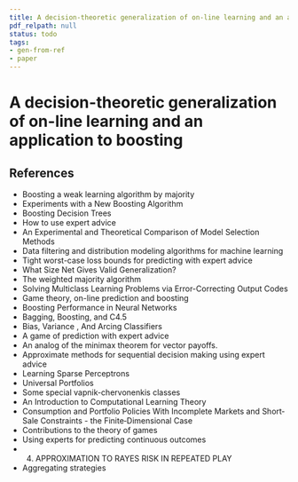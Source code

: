 ```yaml
---
title: A decision-theoretic generalization of on-line learning and an application to boosting
pdf_relpath: null
status: todo
tags:
- gen-from-ref
- paper
---
```


# A decision-theoretic generalization of on-line learning and an application to boosting

## References

- Boosting a weak learning algorithm by majority
- Experiments with a New Boosting Algorithm
- Boosting Decision Trees
- How to use expert advice
- An Experimental and Theoretical Comparison of Model Selection Methods
- Data filtering and distribution modeling algorithms for machine learning
- Tight worst-case loss bounds for predicting with expert advice
- What Size Net Gives Valid Generalization?
- The weighted majority algorithm
- Solving Multiclass Learning Problems via Error-Correcting Output Codes
- Game theory, on-line prediction and boosting
- Boosting Performance in Neural Networks
- Bagging, Boosting, and C4.5
- Bias, Variance , And Arcing Classifiers
- A game of prediction with expert advice
- An analog of the minimax theorem for vector payoffs.
- Approximate methods for sequential decision making using expert advice
- Learning Sparse Perceptrons
- Universal Portfolios
- Some special vapnik-chervonenkis classes
- An Introduction to Computational Learning Theory
- Consumption and Portfolio Policies With Incomplete Markets and Short‐Sale Constraints - the Finite‐Dimensional Case
- Contributions to the theory of games
- Using experts for predicting continuous outcomes
- 4. APPROXIMATION TO RAYES RISK IN REPEATED PLAY
- Aggregating strategies
